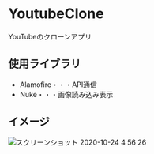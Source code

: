 # YoutubeClone
YouTubeのクローンアプリ

## 使用ライブラリ
* Alamofire・・・API通信
* Nuke・・・画像読み込み表示

## イメージ
![スクリーンショット 2020-10-24 4 56 26](https://user-images.githubusercontent.com/52473279/97048441-656f7800-15b5-11eb-92bd-0f494a1a5470.png)
